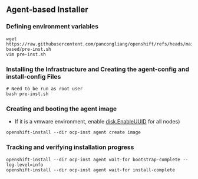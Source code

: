 ## Agent-based Installer

### Defining environment variables
~~~
wget https://raw.githubusercontent.com/pancongliang/openshift/refs/heads/main/installing/agent-based/pre-inst.sh
vim pre-inst.sh
~~~

### Installing the Infrastructure and Creating the agent-config and install-config Files
~~~
# Need to be run as root user
bash pre-inst.sh
~~~

### Creating and booting the agent image

- If it is a vmware environment, enable [disk.EnableUUID](https://access.redhat.com/solutions/4606201) for all nodes)
~~~
openshift-install --dir ocp-inst agent create image
~~~

### Tracking and verifying installation progress 
~~~
openshift-install --dir ocp-inst agent wait-for bootstrap-complete --log-level=info
openshift-install --dir ocp-inst agent wait-for install-complete
~~~
